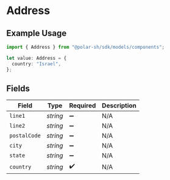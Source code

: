 # Address

## Example Usage

```typescript
import { Address } from "@polar-sh/sdk/models/components";

let value: Address = {
  country: "Israel",
};
```

## Fields

| Field              | Type               | Required           | Description        |
| ------------------ | ------------------ | ------------------ | ------------------ |
| `line1`            | *string*           | :heavy_minus_sign: | N/A                |
| `line2`            | *string*           | :heavy_minus_sign: | N/A                |
| `postalCode`       | *string*           | :heavy_minus_sign: | N/A                |
| `city`             | *string*           | :heavy_minus_sign: | N/A                |
| `state`            | *string*           | :heavy_minus_sign: | N/A                |
| `country`          | *string*           | :heavy_check_mark: | N/A                |